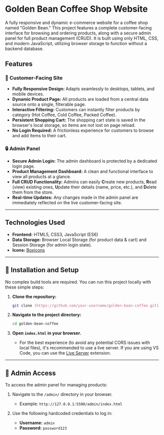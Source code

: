 # Golden Bean Coffee Shop Website



A fully responsive and dynamic e-commerce website for a coffee shop named "Golden Bean." This project features a complete customer-facing interface for browsing and ordering products, along with a secure admin panel for full product management (CRUD). It is built using only HTML, CSS, and modern JavaScript, utilizing browser storage to function without a backend database.



## Features

### 🛒 Customer-Facing Site
* **Fully Responsive Design:** Adapts seamlessly to desktops, tablets, and mobile devices.
* **Dynamic Product Page:** All products are loaded from a central data source onto a single, filterable page.
* **Interactive Filtering:** Customers can instantly filter products by category (Hot Coffee, Cold Coffee, Packed Coffee).
* **Persistent Shopping Cart:** The shopping cart state is saved in the browser's local storage, so items are not lost on page reload.
* **No Login Required:** A frictionless experience for customers to browse and add items to their cart.

### 🔒 Admin Panel
* **Secure Admin Login:** The admin dashboard is protected by a dedicated login page.
* **Product Management Dashboard:** A clean and functional interface to view all products at a glance.
* **Full CRUD Functionality:** Admins can easily **C**reate new products, **R**ead (view) existing ones, **U**pdate their details (name, price, etc.), and **D**elete them from the store.
* **Real-time Updates:** Any changes made in the admin panel are immediately reflected on the live customer-facing site.

---

## Technologies Used

* **Frontend:** HTML5, CSS3, JavaScript (ES6)
* **Data Storage:** Browser Local Storage (for product data & cart) and Session Storage (for admin login state).
* **Icons:** [Boxicons](https://boxicons.com/)

---

## 🚀 Installation and Setup

No complex build tools are required. You can run this project locally with these simple steps:

1.  **Clone the repository:**
    ```bash
    git clone [https://github.com/your-username/golden-bean-coffee.git](https://github.com/your-username/golden-bean-coffee.git)
    ```

2.  **Navigate to the project directory:**
    ```bash
    cd golden-bean-coffee
    ```

3.  **Open `index.html` in your browser.**
    * For the best experience (to avoid any potential CORS issues with local files), it's recommended to use a live server. If you are using VS Code, you can use the [Live Server](https://marketplace.visualstudio.com/items?itemName=ritwickdey.LiveServer) extension.

---

## 🔑 Admin Access

To access the admin panel for managing products:

1.  Navigate to the `/admin/` directory in your browser.
    * Example: `http://127.0.0.1:5500/admin/index.html`

2.  Use the following hardcoded credentials to log in:
    * **Username:** `admin`
    * **Password:** `password123`
